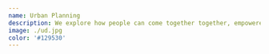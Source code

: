 ```yaml
---
name: Urban Planning
description: We explore how people can come together together, empowered by technology and data, to create urban spaces and communities that help each other and grow.
image: ./ud.jpg
color: '#129530'
---
```


